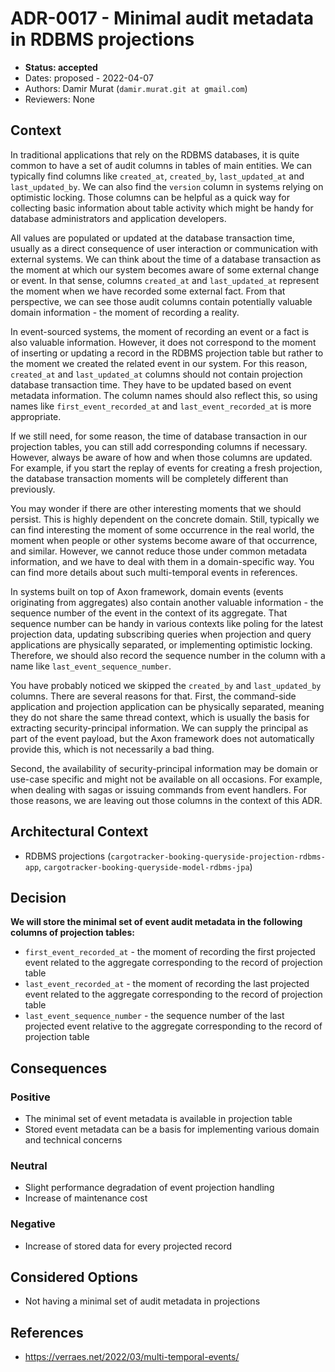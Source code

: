 # ADR-0017 - Minimal audit metadata in RDBMS projections
* **Status: accepted**
* Dates: proposed - 2022-04-07
* Authors: Damir Murat (`damir.murat.git at gmail.com`)
* Reviewers: None

## Context
In traditional applications that rely on the RDBMS databases, it is quite common to have a set of audit columns in tables of main entities. We can typically find columns like `created_at`,
`created_by`, `last_updated_at` and `last_updated_by`. We can also find the `version` column in systems relying on optimistic locking. Those columns can be helpful as a quick way for collecting
basic information about table activity which might be handy for database administrators and application developers.

All values are populated or updated at the database transaction time, usually as a direct consequence of user interaction or communication with external systems. We can think about the time of a
database transaction as the moment at which our system becomes aware of some external change or event. In that sense, columns `created_at` and `last_updated_at` represent the moment when we have
recorded some external fact. From that perspective, we can see those audit columns contain potentially valuable domain information - the moment of recording a reality.

In event-sourced systems, the moment of recording an event or a fact is also valuable information. However, it does not correspond to the moment of inserting or updating a record in the RDBMS
projection table but rather to the moment we created the related event in our system. For this reason, `created_at` and `last_updated_at` columns should not contain projection database transaction
time. They have to be updated based on event metadata information. The column names should also reflect this, so using names like `first_event_recorded_at` and `last_event_recorded_at` is more
appropriate.

If we still need, for some reason, the time of database transaction in our projection tables, you can still add corresponding columns if necessary. However, always be aware of how and when those
columns are updated. For example, if you start the replay of events for creating a fresh projection, the database transaction moments will be completely different than previously.

You may wonder if there are other interesting moments that we should persist. This is highly dependent on the concrete domain. Still, typically we can find interesting the moment of some occurrence
in the real world, the moment when people or other systems become aware of that occurrence, and similar. However, we cannot reduce those under common metadata information, and we have to deal with
them in a domain-specific way. You can find more details about such multi-temporal events in references.

In systems built on top of Axon framework, domain events (events originating from aggregates) also contain another valuable information - the sequence number of the event in the context of its
aggregate. That sequence number can be handy in various contexts like poling for the latest projection data, updating subscribing queries when projection and query applications are physically
separated, or implementing optimistic locking. Therefore, we should also record the sequence number in the column with a name like `last_event_sequence_number`.

You have probably noticed we skipped the `created_by` and `last_updated_by` columns. There are several reasons for that. First, the command-side application and projection application can be
physically separated, meaning they do not share the same thread context, which is usually the basis for extracting security-principal information. We can supply the principal as part of the event
payload, but the Axon framework does not automatically provide this, which is not necessarily a bad thing.

Second, the availability of security-principal information may be domain or use-case specific and might not be available on all occasions. For example, when dealing with sagas or issuing commands
from event handlers. For those reasons, we are leaving out those columns in the context of this ADR.

## Architectural Context
* RDBMS projections (`cargotracker-booking-queryside-projection-rdbms-app`, `cargotracker-booking-queryside-model-rdbms-jpa`)

## Decision
**We will store the minimal set of event audit metadata in the following  columns of projection tables:**
- `first_event_recorded_at` - the moment of recording the first projected event related to the aggregate corresponding to the record of projection table
- `last_event_recorded_at` - the moment of recording the last projected event related to the aggregate corresponding to the record of projection table
- `last_event_sequence_number` - the sequence number of the last projected event relative to the aggregate corresponding to the record of projection table

## Consequences
### Positive
- The minimal set of event metadata is available in projection table
- Stored event metadata can be a basis for implementing various domain and technical concerns

### Neutral
- Slight performance degradation of event projection handling
- Increase of maintenance cost

### Negative
- Increase of stored data for every projected record

## Considered Options
- Not having a minimal set of audit metadata in projections

## References
- https://verraes.net/2022/03/multi-temporal-events/
